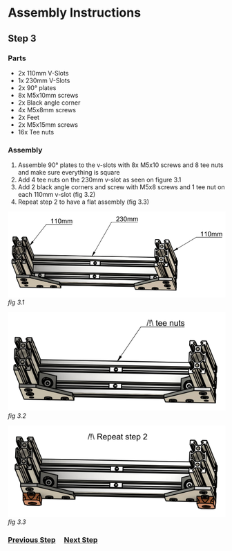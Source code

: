 # Assembly Instructions

## Step 3

### Parts

* 2x 110mm V-Slots
* 1x 230mm V-Slots
* 2x 90° plates
* 8x M5x10mm screws
* 2x Black angle corner
* 4x M5x8mm screws
* 2x Feet
* 2x M5x15mm screws
* 16x Tee nuts

### Assembly

1.  Assemble 90° plates to the v-slots with 8x M5x10 screws and 8 tee nuts and make sure everything is square
1.  Add 4 tee nuts on the 230mm v-slot as seen on figure 3.1
1.  Add 2 black angle corners and screw with M5x8 screws and 1 tee nut on each 110mm v-slot (fig 3.2)
1.  Repeat step 2 to have a flat assembly (fig 3.3)

![](img/fig3.1.png)\
*fig 3.1*

![](img/fig3.2.png)\
*fig 3.2*

![](img/fig3.3.png)\
*fig 3.3*

### [Previous Step](step02.md) &nbsp;&nbsp;&nbsp; [Next Step](step04.md)